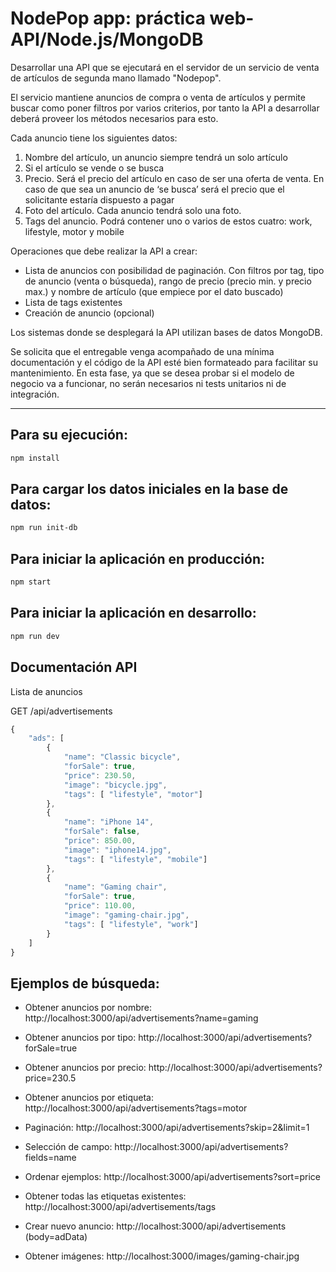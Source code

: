 # NodePop app: práctica web-API/Node.js/MongoDB

Desarrollar una API que se ejecutará en el servidor de un servicio de venta de artículos de
segunda mano llamado "Nodepop". 

El servicio mantiene anuncios de compra o venta de artículos y permite buscar como poner
filtros por varios criterios, por tanto la API a desarrollar deberá proveer los métodos
necesarios para esto.

Cada anuncio tiene los siguientes datos:
1. Nombre del artículo, un anuncio siempre tendrá un solo artículo
2. Si el artículo se vende o se busca
3. Precio. Será el precio del artículo en caso de ser una oferta de venta. En caso de que
sea un anuncio de ‘se busca’ será el precio que el solicitante estaría dispuesto a pagar
4. Foto del artículo. Cada anuncio tendrá solo una foto.
5. Tags del anuncio. Podrá contener uno o varios de estos cuatro: work, lifestyle, motor
y mobile

Operaciones que debe realizar la API a crear:
- Lista de anuncios con posibilidad de paginación. Con filtros por tag, tipo de anuncio
(venta o búsqueda), rango de precio (precio min. y precio max.) y nombre de artículo
(que empiece por el dato buscado)
- Lista de tags existentes
- Creación de anuncio (opcional)

Los sistemas donde se desplegará la API utilizan bases de datos MongoDB.

Se solicita que el entregable venga acompañado de una mínima documentación y el código
de la API esté bien formateado para facilitar su mantenimiento. En esta fase, ya que se desea
probar si el modelo de negocio va a funcionar, no serán necesarios ni tests unitarios ni de
integración.

------------------------------------------------------------------------------------------

## Para su ejecución: 

```sh
npm install 
``` 

## Para cargar los datos iniciales en la base de datos:

```sh
npm run init-db
``` 

## Para iniciar la aplicación en producción:

```sh
npm start
``` 

## Para iniciar la aplicación en desarrollo:

```sh
npm run dev
``` 

## Documentación API

Lista de anuncios 

GET /api/advertisements

```javascript
{
    "ads": [
        {
            "name": "Classic bicycle",
            "forSale": true,
            "price": 230.50,
            "image": "bicycle.jpg",
            "tags": [ "lifestyle", "motor"]
        },
        {
            "name": "iPhone 14",
            "forSale": false,
            "price": 850.00,
            "image": "iphone14.jpg",
            "tags": [ "lifestyle", "mobile"]
        },
        {
            "name": "Gaming chair",
            "forSale": true,
            "price": 110.00,
            "image": "gaming-chair.jpg",
            "tags": [ "lifestyle", "work"]
        }
    ]
}
```

## Ejemplos de búsqueda: 

- Obtener anuncios por nombre: http://localhost:3000/api/advertisements?name=gaming

- Obtener anuncios por tipo: http://localhost:3000/api/advertisements?forSale=true

- Obtener anuncios por precio: http://localhost:3000/api/advertisements?price=230.5    

- Obtener anuncios por etiqueta: http://localhost:3000/api/advertisements?tags=motor

- Paginación: http://localhost:3000/api/advertisements?skip=2&limit=1

- Selección de campo: http://localhost:3000/api/advertisements?fields=name

- Ordenar ejemplos: http://localhost:3000/api/advertisements?sort=price

- Obtener todas las etiquetas existentes: http://localhost:3000/api/advertisements/tags

- Crear nuevo anuncio: http://localhost:3000/api/advertisements (body=adData)

- Obtener imágenes: http://localhost:3000/images/gaming-chair.jpg